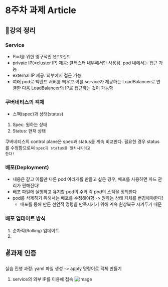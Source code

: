 # 8주차 과제 Article

## 📝강의 정리
### Service
- Pod를 위한 영구적인 <code>엔드포인트</code>
- private IP(=cluster IP) 제공: 클러스터 내부에서만 사용됨. pod 내에서는 접근 가능
- external IP 제공: 외부에서 접근 가능
- 여러 pod로 백엔드 서버를 띄우고 이를 service가 제공하는 LoadBalancer로 연결한 다음 LoadBalancer의 IP로 접근하는 것이 가능함

### 쿠버네티스의 객체
- 스펙(spec)과 상태(status)
1. Spec: 원하는 상태
2. Status: 현재 상태

쿠버네티스의 control plane은 spec과 status를 계속 비교한다. 필요한 경우 status를 수정함으로써 <code>spec과 status를 일치시키려고 한다!</code>

### 배포(Deployment)
- 내용은 같고 이름만 다른 pod 여러개를 만들고 싶은 경우, 배포를 사용하면 파드 관리가 편해진다!
- 배포 파일에 실행하고 유지할 pod의 수와 각 pod의 스펙을 정의한다
- pod를 삭제하기 위해서는 배포를 수정해야함 -> 원하는 상태 자체를 변경해야한다!
  - 배포를 통해 만든 선언적 명령을 만족시키기 위해 계속 원상복구 시켜두기 때문

### 배포 업데이트 방식
1. 순차적(Rolling) 업데이트
2. 

## ✌️과제 인증
실습 진행 과정: yaml 파일 생성 -> apply 명령어로 객체 만들기

1. service의 외부 IP를 이용해 접속
  ![image](https://github.com/GDSC-Ewha-5th/GDSC-Server-5th/assets/67634926/501175d7-6641-404f-bc68-4aed1a7c8363)

